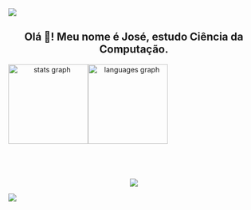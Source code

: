 <img src="https://user-images.githubusercontent.com/73097560/115834477-dbab4500-a447-11eb-908a-139a6edaec5c.gif">


  <h2 align="center">Olá 👋! Meu nome é José, estudo Ciência da Computação.</h2>

  
  <div align="center" style="display: flex; flex-direction: row;">
  
   <img src="https://github-readme-stats.vercel.app/api?username=naasdd&hide_title=false&hide_rank=false&show_icons=true&include_all_commits=true&count_private=true&disable_animations=false&theme=tokyonight&locale=en&hide_border=true" height="160" alt="stats graph"  />
   <img src="https://github-readme-stats.vercel.app/api/top-langs?username=naasdd&locale=en&hide_title=false&layout=compact&card_width=320&langs_count=5&theme=tokyonight&hide_border=true" height="160" alt="languages graph"  />

  </div>

<h1></h1>
<br>

  <p align="center">
  <a href="https://skillicons.dev">
    <img src="https://skillicons.dev/icons?i=js,html,css,c,bash,express,figma,git,jest,mysql,nodejs,sequelize" />
  </a>
</p>
  


<img src="https://user-images.githubusercontent.com/73097560/115834477-dbab4500-a447-11eb-908a-139a6edaec5c.gif">


